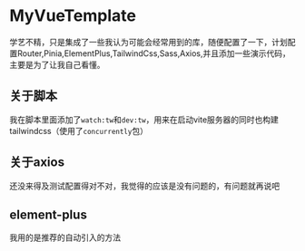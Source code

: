 # MyVueTemplate
学艺不精，只是集成了一些我认为可能会经常用到的库，随便配置了一下，计划配置Router,Pinia,ElementPlus,TailwindCss,Sass,Axios,并且添加一些演示代码，主要是为了让我自己看懂。

## 关于脚本
我在脚本里面添加了`watch:tw`和`dev:tw`，用来在启动vite服务器的同时也构建tailwindcss（使用了`concurrently`包）

## 关于axios
还没来得及测试配置得对不对，我觉得的应该是没有问题的，有问题就再说吧

## element-plus
我用的是推荐的自动引入的方法
